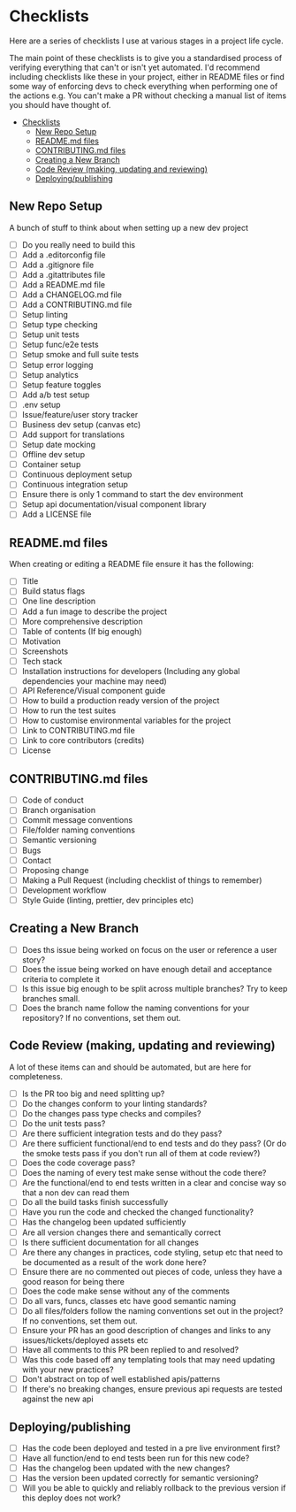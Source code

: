 # Checklists

Here are a series of checklists I use at various stages in a project life cycle.

The main point of these checklists is to give you a standardised process of verifying everything
that can't or isn't yet automated. I'd recommend including checklists like these in your project,
either in README files or find some way of enforcing devs to check everything when performing one of
the actions e.g. You can't make a PR without checking a manual list of items you should have thought
of.

- [Checklists](#checklists)
  - [New Repo Setup](#new-repo-setup)
  - [README.md files](#readmemd-files)
  - [CONTRIBUTING.md files](#contributingmd-files)
  - [Creating a New Branch](#creating-a-new-branch)
  - [Code Review (making, updating and reviewing)](#code-review-making-updating-and-reviewing)
  - [Deploying/publishing](#deployingpublishing)

## New Repo Setup

A bunch of stuff to think about when setting up a new dev project

- [ ] Do you really need to build this
- [ ] Add a .editorconfig file
- [ ] Add a .gitignore file
- [ ] Add a .gitattributes file
- [ ] Add a README.md file
- [ ] Add a CHANGELOG.md file
- [ ] Add a CONTRIBUTING.md file
- [ ] Setup linting
- [ ] Setup type checking
- [ ] Setup unit tests
- [ ] Setup func/e2e tests
- [ ] Setup smoke and full suite tests
- [ ] Setup error logging
- [ ] Setup analytics
- [ ] Setup feature toggles
- [ ] Add a/b test setup
- [ ] .env setup
- [ ] Issue/feature/user story tracker
- [ ] Business dev setup (canvas etc)
- [ ] Add support for translations
- [ ] Setup date mocking
- [ ] Offline dev setup
- [ ] Container setup
- [ ] Continuous deployment setup
- [ ] Continuous integration setup
- [ ] Ensure there is only 1 command to start the dev environment
- [ ] Setup api documentation/visual component library
- [ ] Add a LICENSE file

## README.md files

When creating or editing a README file ensure it has the following:

- [ ] Title
- [ ] Build status flags
- [ ] One line description
- [ ] Add a fun image to describe the project
- [ ] More comprehensive description
- [ ] Table of contents (If big enough)
- [ ] Motivation
- [ ] Screenshots
- [ ] Tech stack
- [ ] Installation instructions for developers (Including any global dependencies your machine may need)
- [ ] API Reference/Visual component guide
- [ ] How to build a production ready version of the project
- [ ] How to run the test suites
- [ ] How to customise environmental variables for the project
- [ ] Link to CONTRIBUTING.md file
- [ ] Link to core contributors (credits)
- [ ] License

## CONTRIBUTING.md files

- [ ] Code of conduct
- [ ] Branch organisation
- [ ] Commit message conventions
- [ ] File/folder naming conventions
- [ ] Semantic versioning
- [ ] Bugs
- [ ] Contact
- [ ] Proposing change
- [ ] Making a Pull Request (including checklist of things to remember)
- [ ] Development workflow
- [ ] Style Guide (linting, prettier, dev principles etc)

## Creating a New Branch

- [ ] Does ths issue being worked on focus on the user or reference a user story?
- [ ] Does the issue being worked on have enough detail and acceptance criteria to complete it
- [ ] Is this issue big enough to be split across multiple branches? Try to keep branches small.
- [ ] Does the branch name follow the naming conventions for your repository? If no conventions, set them out.

## Code Review (making, updating and reviewing)

A lot of these items can and should be automated, but are here for completeness.

- [ ] Is the PR too big and need splitting up?
- [ ] Do the changes conform to your linting standards?
- [ ] Do the changes pass type checks and compiles?
- [ ] Do the unit tests pass?
- [ ] Are there sufficient integration tests and do they pass?
- [ ] Are there sufficient functional/end to end tests and do they pass? (Or do the smoke tests pass if you don't run all of them at code review?)
- [ ] Does the code coverage pass?
- [ ] Does the naming of every test make sense without the code there?
- [ ] Are the functional/end to end tests written in a clear and concise way so that a non dev can read them
- [ ] Do all the build tasks finish successfully
- [ ] Have you run the code and checked the changed functionality?
- [ ] Has the changelog been updated sufficiently
- [ ] Are all version changes there and semantically correct
- [ ] Is there sufficient documentation for all changes
- [ ] Are there any changes in practices, code styling, setup etc that need to be documented as a result of the work done here?
- [ ] Ensure there are no commented out pieces of code, unless they have a good reason for being there
- [ ] Does the code make sense without any of the comments
- [ ] Do all vars, funcs, classes etc have good semantic naming
- [ ] Do all files/folders follow the naming conventions set out in the project? If no conventions, set them out.
- [ ] Ensure your PR has an good description of changes and links to any issues/tickets/deployed assets etc
- [ ] Have all comments to this PR been replied to and resolved?
- [ ] Was this code based off any templating tools that may need updating with your new practices?
- [ ] Don't abstract on top of well established apis/patterns
- [ ] If there's no breaking changes, ensure previous api requests are tested against the new api

## Deploying/publishing

- [ ] Has the code been deployed and tested in a pre live environment first?
- [ ] Have all function/end to end tests been run for this new code?
- [ ] Has the changelog been updated with the new changes?
- [ ] Has the version been updated correctly for semantic versioning?
- [ ] Will you be able to quickly and reliably rollback to the previous version if this deploy does not work?
